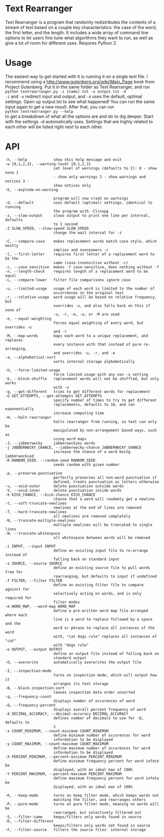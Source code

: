 Text Rearranger
===============

Text Rearranger is a program that randomly redistributes the contents of a stream of text based on a couple key characteristics: the case of the word, the first letter, and the length. It includes a wide array of command line options to let users fine tune what algorithms they want to run, as well as give a lot of room for different uses. Requires Python 2.

Usage
=====

The easiest way to get started with it is running it on a single text file. I recommend using a http://www.gutenberg.org/wiki/Main_Page book from Project Gutenberg. Put it in the same folder as Text Rearranger, and run  
`python textrearranger.py -i [name].txt -o output.txt -d`  
`-i` and `-o` redirect input and output, and `-d` uses the default, optimal settings. Open up output.txt to see what happened! You can run the same input again to get a new result. After that, you can run  
`python textrearranger.py --help`  
to get a breakdown of what all the options are and do to dig deeper. Start with the settings -d automatically uses. Settings that are highly related to each other will be listed right next to each other.

API
===

	-h, --help            show this help message and exit
	-w {0,1,2,3}, --warning-level {0,1,2,3}
						  set level of warnings (defaults to 2): 0 - show none 1
						  - show only warnings 2 - show warnings and notices 3 -
						  show notices only
	-E, --explode-on-warning
	
						  program will now crash on warnings
	-d, --default         uses default (optimal) settings, identical to running
						  the program with -Clcnupg
	-z, --slow-output     slows output to print one line per interval, defaults
						  to 1 second
	-Z SLOW_SPEED, --slow-speed SLOW_SPEED
						  change the wait interval for -z

	-C, --compare-case    makes replacement words match case style, which mostly
						  implies and overpowers -c
	-l, --first-letter    requires first letter of a replacement word to be the
						  same (case-insensitive without -c)
	-c, --case-sensitive  makes -f case-sensitive, does nothing without -f
	-n, --length-check    requires length of a replacement word to be equal
	-L, --compare-lower   filter file comparisons ignore case

	-u, --limited-usage   usage of each word is limited to the number of
						  occurrences in the original text
	-r, --relative-usage  word usage will be based on relative frequency, but
						  overrides -u, and also falls back on this if none of
						  -u, -r, -e, -a, or -M are used
	-e, --equal-weighting
						  forces equal weighting of every word, but overrides -u
						  and -r
	-M, --map-words       maps each word to a unique replacement, and replaces
						  every instance with that instead of pure re-arranging,
						  and overrides -u, -r, and -e
	-a, --alphabetical-sort
						  sorts internal storage alphabetically

	-U, --force-limited-usage
						  force limited usage with any non -u setting
	-b, --block-shuffle   replacement words will not be shuffled, but only works
						  with -u
	-g, --get-different   tries to get different words for replacement
	-G GET_ATTEMPTS, --get-attempts GET_ATTEMPTS
						  specify number of times to try to get different
						  replacements, defaults to 10, and can exponentially
						  increase computing time
	-H, --halt-rearranger
						  halts rearranger from running, so text can only be
						  manipulated by non-arrangement based ways, such as
						  using word maps
	-J, --jabberwocky     jabberwockies words
	-j JABBERWOCKY_CHANCE, --jabberwocky-chance JABBERWOCKY_CHANCE
						  increase the chance of a word being jabberwockied
	-R RANDOM_SEED, --random-seed RANDOM_SEED
						  seeds random with given number

	-p, --preserve-punctuation
						  perfectly preserves all non-word punctuation if
						  defined, treats punctuation as letters otherwise
	-v, --void-outer      delete punctuation outside words
	-V, --void-inner      delete punctuation inside words
	-k KICK_CHANCE, --kick-chance KICK_CHANCE
						  chance that a word will randomly get a newline
	-t, --soft-truncate-newlines
						  newlines at the end of lines are removed
	-T, --hard-truncate-newlines
						  all newlines are removed completely
	-N, --truncate-multiple-newlines
						  multiple newlines will be truncated to single lines
	-W, --truncate-whitespace
						  all whitespace between words will be removed

	-i INPUT, --input INPUT
						  define an existing input file to re-arrange instead of
						  falling back on standard input
	-s SOURCE, --source SOURCE
						  define an existing source file to pull words from for
						  rearranging, but defaults to input if undefined
	-f FILTER, --filter FILTER
						  define an existing filter file to compare against for
						  selectively acting on words, and is only required for
						  filter modes
	-m WORD_MAP, --word-map WORD_MAP
						  define a pre-written word map file arranged where each
						  line is a word to replace followed by a space and the
						  word or phrase to replace all instances of the word
						  with, "cat dogs rule" replaces all instances of "cat"
						  with "dogs rule"
	-o OUTPUT, --output OUTPUT
						  define an output file instead of falling back on
						  standard output
	-O, --overwrite       automatically overwrites the output file

	-I, --inspection-mode
						  turns on inspection mode, which will output how it
						  arranges its text storage
	-B, --block-inspection-sort
						  leaves inspection data order unsorted
	-q, --frequency-count
						  displays number of occurences of word
	-Q, --frequency-percent
						  displays overall percent frequency of word
	-A DECIMAL_ACCURACY, --decimal-accuracy DECIMAL_ACCURACY
						  defines number of decimals to use for -Q, defaults to
						  2
	-x COUNT_MINIMUM, --count-minimum COUNT_MINIMUM
						  define minimum number of occurences for word
						  information to be displayed
	-y COUNT_MAXIMUM, --count-maximum COUNT_MAXIMUM
						  define maximum number of occurences for word
						  information to be displayed
	-X PERCENT_MINIMUM, --percent-minimum PERCENT_MINIMUM
						  define minimum frequency percent for word infoto be
						  displayed, with an ideal max of 100%
	-Y PERCENT_MAXIMUM, --percent-maximum PERCENT_MAXIMUM
						  define maximum frequency percent for word infoto be
						  displayed, with an ideal max of 100%

	-K, --keep-mode       turns on keep filter mode, which keeps words not
						  matching the filter, and rearranges others
	-P, --pure-mode       turns on pure filter mode, meaning no words will be
						  rearranged, but selectively filtered out
	-S, --filter-same     keeps/filters only words found in source
	-D, --filter-different
						  keeps/filters only words not found in source
	-F, --filter-source   filters the source files' internal storage